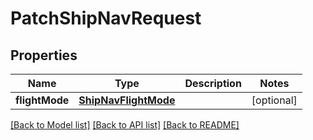 # PatchShipNavRequest

## Properties
Name | Type | Description | Notes
------------ | ------------- | ------------- | -------------
**flightMode** | [**ShipNavFlightMode**](ShipNavFlightMode.md) |  | [optional] 

[[Back to Model list]](../README.md#documentation-for-models) [[Back to API list]](../README.md#documentation-for-api-endpoints) [[Back to README]](../README.md)


